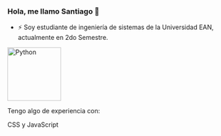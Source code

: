 ### Hola, me llamo Santiago 👋 

- ⚡ Soy estudiante de ingeniería de sistemas de la Universidad EAN, actualmente en 2do Semestre.

 <img align="center" alt="Python" width="120px" src="https://user-images.githubusercontent.com/102564125/160727969-596c0d02-7876-4f48-839e-2ec22ff828ca.gif">


Tengo algo de experiencia con: 

CSS y JavaScript

